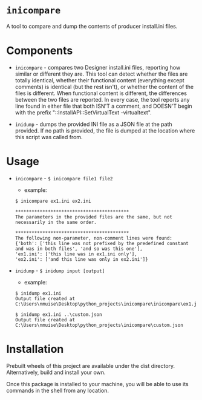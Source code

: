 # `inicompare`
A tool to compare and dump the contents of producer install.ini files.

# Components
* `inicompare` - compares two Designer install.ini files, reporting how similar or different they are. This tool can detect whether the files are totally identical, whether their functional content (everything except comments) is identical (but the rest isn't), or whether the content of the files is different. When functional content is different, the differences between the two files are reported.
In every case, the tool reports any line found in either file that both ISN'T a comment, and DOESN'T begin with the prefix "::InstallAPI::SetVirtualText -virtualtext".

* `inidump` - dumps the provided INI file as a JSON file at the path provided. If no path is provided, the file is dumped at the location where this script was called from.

# Usage
* `inicompare` - `$ inicompare file1 file2`
    * example: 
    ```
    $ inicompare ex1.ini ex2.ini

    ******************************************
    The parameters in the provided files are the same, but not necessarily in the same order.

    ******************************************
    The following non-parameter, non-comment lines were found:
    {'both': ['this line was not prefixed by the predefined constant and was in both files', 'and so was this one'],
    'ex1.ini': ['this line was in ex1.ini only'],
    'ex2.ini': ['and this line was only in ex2.ini']}
    ```

* `inidump` - `$ inidump input [output]`
    * example:
    ```
    $ inidump ex1.ini
    Output file created at C:\Users\nmuise\Desktop\python_projects\inicompare\inicompare\ex1.json
    
    $ inidump ex1.ini ..\custom.json
    Output file created at C:\Users\nmuise\Desktop\python_projects\inicompare\custom.json
    ```

# Installation
Prebuilt wheels of this project are available under the dist directory. Alternatively, build and install your own.

Once this package is installed to your machine, you will be able to use its commands in the shell from any location.
